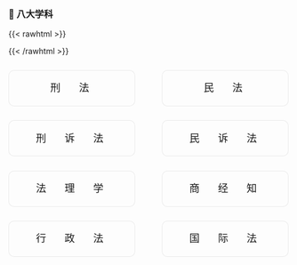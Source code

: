 ### 📖 八大学科

{{< rawhtml >}}
<style type="text/css">
.subjects-container {
  display: grid;
  grid-template-columns: repeat(2, 1fr);
  gap: 1.6rem 3rem;
  margin-top: 1.6rem;
  list-style: none;
  padding-left: 0;
  text-align: center;
}
.subjects-container li {
  font-size: 1.15rem;
  font-family: "Noto Sans SC","PingFang SC","Microsoft YaHei",sans-serif;
  letter-spacing: 0.4em;
  line-height: 2.2;
  padding: 0.7rem 0;
  border: 1px solid rgba(0,0,0,0.08);
  border-radius: 10px;
  background: rgba(255,255,255,0.3);
  display: flex;
  justify-content: center;
  align-items: center;
  user-select: none;
}
.subjects-container li a {
  text-decoration: none;
  color: inherit;
  width: 100%;
  display: block;
}
.subjects-container li:hover {
  background: rgba(0,0,0,0.05);
}
/* 📱 手机端优化 */
@media (max-width:768px){
  .subjects-container {
    grid-template-columns: repeat(2,1fr);
    gap: 0.6rem 1rem;
    margin-top: 1rem;
  }
  .subjects-container li {
    font-size: 1.1rem;
    padding: 0.45rem 0;
    letter-spacing: 0.38em;
    line-height: 1.7;
    border-radius: 8px;
  }
}
/* 📂 资料与其他 */
.posts-list li{margin-bottom:0.3rem;}
@media (max-width:768px){
  .posts-list li{margin-bottom:0.9rem;}
}
</style>
{{< /rawhtml >}}

<ul class="subjects-container">
  <li><a href="/posts/criminal/">刑　法</a></li>
  <li><a href="/posts/civil/">民　法</a></li>
  <li><a href="/posts/criminal-procedure/">刑　诉　法</a></li>
  <li><a href="/posts/civil-procedure/">民　诉　法</a></li>
  <li><a href="/posts/theory/">法　理　学</a></li>
  <li><a href="/posts/commercial/">商　经　知</a></li>
  <li><a href="/posts/admin/">行　政　法</a></li>
  <li><a href="/posts/international/">国　际　法</a></li>
</ul>